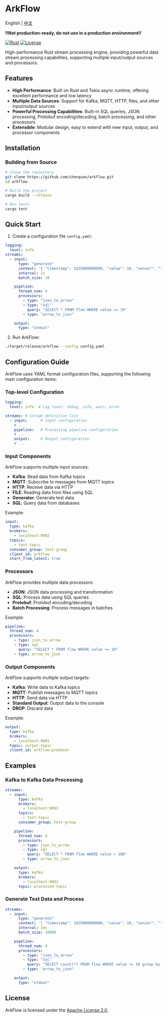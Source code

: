 # ArkFlow

English | [中文](README_zh.md)

**‼️Not production-ready, do not use in a production environment‼️**

[![Rust](https://github.com/chenquan/arkflow/actions/workflows/rust.yml/badge.svg)](https://github.com/chenquan/arkflow/actions/workflows/rust.yml)
[![License](https://img.shields.io/badge/license-Apache%202.0-blue.svg)](LICENSE)

High-performance Rust stream processing engine, providing powerful data stream processing capabilities, supporting
multiple input/output sources and processors.

## Features

- **High Performance**: Built on Rust and Tokio async runtime, offering excellent performance and low latency
- **Multiple Data Sources**: Support for Kafka, MQTT, HTTP, files, and other input/output sources
- **Powerful Processing Capabilities**: Built-in SQL queries, JSON processing, Protobuf encoding/decoding, batch
  processing, and other processors
- **Extensible**: Modular design, easy to extend with new input, output, and processor components

## Installation

### Building from Source

```bash
# Clone the repository
git clone https://github.com/chenquan/arkflow.git
cd arkflow

# Build the project
cargo build --release

# Run tests
cargo test
```

## Quick Start

1. Create a configuration file `config.yaml`:

```yaml
logging:
  level: info
streams:
  - input:
      type: "generate"
      context: '{ "timestamp": 1625000000000, "value": 10, "sensor": "temp_1" }'
      interval: 1s
      batch_size: 10

    pipeline:
      thread_num: 4
      processors:
        - type: "json_to_arrow"
        - type: "sql"
          query: "SELECT * FROM flow WHERE value >= 10"
        - type: "arrow_to_json"

    output:
      type: "stdout"
```

2. Run ArkFlow:

```bash
./target/release/arkflow --config config.yaml
```

## Configuration Guide

ArkFlow uses YAML format configuration files, supporting the following main configuration items:

### Top-level Configuration

```yaml
logging:
  level: info  # Log level: debug, info, warn, error

streams: # Stream definition list
  - input:      # Input configuration
    # ...
    pipeline:   # Processing pipeline configuration
    # ...
    output:     # Output configuration
    # ...
```

### Input Components

ArkFlow supports multiple input sources:

- **Kafka**: Read data from Kafka topics
- **MQTT**: Subscribe to messages from MQTT topics
- **HTTP**: Receive data via HTTP
- **FILE**: Reading data from files using SQL
- **Generator**: Generate test data
- **SQL**: Query data from databases

Example:

```yaml
input:
  type: kafka
  brokers:
    - localhost:9092
  topics:
    - test-topic
  consumer_group: test-group
  client_id: arkflow
  start_from_latest: true
```

### Processors

ArkFlow provides multiple data processors:

- **JSON**: JSON data processing and transformation
- **SQL**: Process data using SQL queries
- **Protobuf**: Protobuf encoding/decoding
- **Batch Processing**: Process messages in batches

Example:

```yaml
pipeline:
  thread_num: 4
  processors:
    - type: json_to_arrow
    - type: sql
      query: "SELECT * FROM flow WHERE value >= 10"
    - type: arrow_to_json
```

### Output Components

ArkFlow supports multiple output targets:

- **Kafka**: Write data to Kafka topics
- **MQTT**: Publish messages to MQTT topics
- **HTTP**: Send data via HTTP
- **Standard Output**: Output data to the console
- **DROP**: Discard data

Example:

```yaml
output:
  type: kafka
  brokers:
    - localhost:9092
  topic: output-topic
  client_id: arkflow-producer
```

## Examples

### Kafka to Kafka Data Processing

```yaml
streams:
  - input:
      type: kafka
      brokers:
        - localhost:9092
      topics:
        - test-topic
      consumer_group: test-group

    pipeline:
      thread_num: 4
      processors:
        - type: json_to_arrow
        - type: sql
          query: "SELECT * FROM flow WHERE value > 100"
        - type: arrow_to_json

    output:
      type: kafka
      brokers:
        - localhost:9092
      topic: processed-topic
```

### Generate Test Data and Process

```yaml
streams:
  - input:
      type: "generate"
      context: '{ "timestamp": 1625000000000, "value": 10, "sensor": "temp_1" }'
      interval: 1ms
      batch_size: 10000

    pipeline:
      thread_num: 4
      processors:
        - type: "json_to_arrow"
        - type: "sql"
          query: "SELECT count(*) FROM flow WHERE value >= 10 group by sensor"
        - type: "arrow_to_json"

    output:
      type: "stdout"
```

## License

ArkFlow is licensed under the [Apache License 2.0](LICENSE).